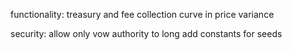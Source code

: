 functionality:
treasury and fee collection
curve in price variance

security:
allow only vow authority to long
add constants for seeds
